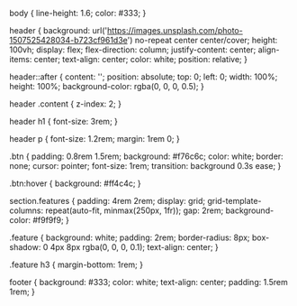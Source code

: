 body {
  line-height: 1.6;
  color: #333;
}

header {
  background: url('https://images.unsplash.com/photo-1507525428034-b723cf961d3e') no-repeat center center/cover;
  height: 100vh;
  display: flex;
  flex-direction: column;
  justify-content: center;
  align-items: center;
  text-align: center;
  color: white;
  position: relative;
}

header::after {
  content: '';
  position: absolute;
  top: 0;
  left: 0;
  width: 100%;
  height: 100%;
  background-color: rgba(0, 0, 0, 0.5);
}

header .content {
  z-index: 2;
}

header h1 {
  font-size: 3rem;
}

header p {
  font-size: 1.2rem;
  margin: 1rem 0;
}

.btn {
  padding: 0.8rem 1.5rem;
  background: #f76c6c;
  color: white;
  border: none;
  cursor: pointer;
  font-size: 1rem;
  transition: background 0.3s ease;
}

.btn:hover {
  background: #ff4c4c;
}

section.features {
  padding: 4rem 2rem;
  display: grid;
  grid-template-columns: repeat(auto-fit, minmax(250px, 1fr));
  gap: 2rem;
  background-color: #f9f9f9;
}

.feature {
  background: white;
  padding: 2rem;
  border-radius: 8px;
  box-shadow: 0 4px 8px rgba(0, 0, 0, 0.1);
  text-align: center;
}

.feature h3 {
  margin-bottom: 1rem;
}

footer {
  background: #333;
  color: white;
  text-align: center;
  padding: 1.5rem 1rem;
}